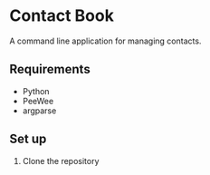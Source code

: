 # Contact Book

A command line application for managing contacts.

## Requirements

- Python
- PeeWee
- argparse

## Set up

1. Clone the repository
